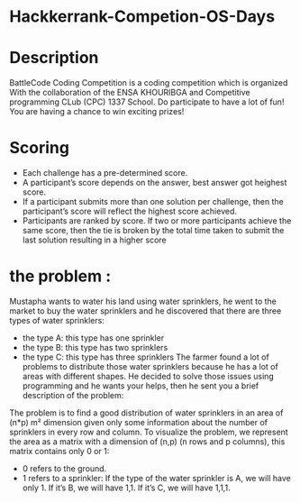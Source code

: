 # Hackkerrank-Competion-OS-Days

# Description
BattleCode Coding Competition is a coding competition which is organized
With the collaboration of the ENSA KHOURIBGA and  Competitive programming CLub (CPC) 1337 School.
Do participate to have a lot of fun! You are having a chance to win exciting prizes!


# Scoring
- Each challenge has a pre-determined score.
- A participant’s score depends on the answer, best answer got heighest score.
- If a participant submits more than one solution per challenge, then the participant’s score will reflect the highest score achieved.
- Participants are ranked by score. If two or more participants achieve the same score, then the tie is broken by the total time taken to submit the last solution resulting in a higher score

# the problem :
Mustapha wants to water his land using water sprinklers, he went to the market to buy the water sprinklers and he discovered that there are three types of water sprinklers:
- the type A: this type has one sprinkler
- the type B: this type has two sprinklers
- the type C: this type has three sprinklers
The farmer found a lot of problems to distribute those water sprinklers because he has a lot of areas with different shapes.
He decided to solve those issues using programming and he wants your helps, then he sent you a brief description of the problem:

The problem is to find a good distribution of water sprinklers in an area of (n*p) m² dimension given only some information about the number of sprinklers in every row and column.
To visualize the problem, we represent the area as a matrix with a dimension of (n,p) (n rows and p columns), this matrix contains only 0 or 1:

- 0 refers to the ground.
- 1 refers to a sprinkler:
                          If the type of the water sprinkler is A, we will have only 1.
                          If it’s B, we will have 1,1.
                          If it’s C, we will have 1,1,1.
